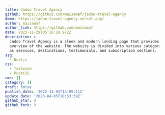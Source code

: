 ```yaml
---
title: Jadoo Travel Agency
github: https://github.com/maisamaf/jadoo-travel-agency
demo: https://jadoo-travel-agency.vercel.app/
author: maisamaf
author_link: https://github.com/maisamaf
date: 2023-11-29T05:16:19.972Z
description: >-
  Jadoo Travel Agency is a sleek and modern landing page that provides an
  overview of the website. The website is divided into various categories, such
  as services, destinations, testimonials, and subscription sections.
ssg:
  - Nextjs
css:
  - Tailwind
  - PostCSS
cms: []
category: []
draft: false
publish_date: '2022-11-04T13:09:11Z'
update_date: '2023-04-05T10:53:39Z'
github_star: 0
github_fork: 0
---
```


